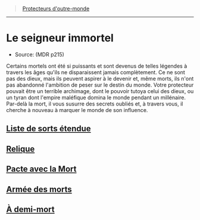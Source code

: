 ﻿---
!SubClassItem
Id: warlock_immortal_hd.md#le-seigneur-immortel
RootId: warlock_immortal_hd.md
ParentLink: warlock_hd.md#protecteurs-doutre-monde
Name: Le seigneur immortel
ParentName: Protecteurs d'outre-monde
NameLevel: 1
Source: (MDR p215)
---
>  [Protecteurs d'outre-monde](hd_warlock_protecteurs_doutre_monde.md)

---


# Le seigneur immortel

- Source: (MDR p215)

Certains mortels ont été si puissants et sont devenus de telles légendes à travers les âges qu'ils ne disparaissent jamais complètement. Ce ne sont pas des dieux, mais ils peuvent aspirer à le devenir et, même morts, ils n'ont pas abandonné l'ambition de peser sur le destin du monde. Votre protecteur pouvait être un terrible archimage, dont le pouvoir tutoya celui des dieux, ou un tyran dont l'empire maléfique domina le monde pendant un millénaire. Par-delà la mort, il vous susurre des secrets oubliés et, à travers vous, il cherche à nouveau à marquer le monde de son influence.



## [Liste de sorts étendue](hd_warlock_immortal_liste_de_sorts_etendue.md)



## [Relique](hd_warlock_immortal_relique.md)



## [Pacte avec la Mort](hd_warlock_immortal_pacte_avec_la_mort.md)



## [Armée des morts](hd_warlock_immortal_armee_des_morts.md)



## [À demi-mort](hd_warlock_immortal_a_demi_mort.md)

